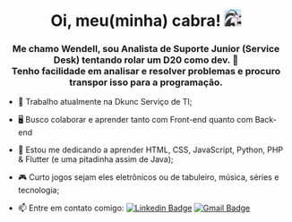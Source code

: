 <h1 align="center"> Oi, meu(minha) cabra! <img width="30px" height="30px" src="https://github.com/tourianr/arquivo-api-upload/blob/master/9fudkPrt_400x400.jpg"> </h1>  
<h3 align="center">Me chamo Wendell, sou Analista de Suporte Junior (Service Desk) tentando rolar um D20 como dev. 🎲<br>
Tenho facilidade em analisar e resolver problemas e procuro transpor isso para a programação. </h3>
  
- 🔭 Trabalho atualmente na Dkunc Serviço de TI;

- 🖥️ Busco colaborar e aprender tanto com Front-end quanto com Back-end

- 🌱 Estou me dedicando a aprender HTML, CSS, JavaScript, Python, PHP & Flutter (e uma pitadinha assim de Java);

- 🎮 Curto jogos sejam eles eletrônicos ou de tabuleiro, música, séries e tecnologia;

- 📫 Entre em contato comigo: [![Linkedin Badge](https://img.shields.io/badge/-Wendell_Regis-blue?style=flat&logo=Linkedin&logoColor=white&link=https://www.linkedin.com/in/tourian/)](https://www.linkedin.com/in/tourian/)
[![Gmail Badge](https://img.shields.io/badge/-r.wendell.regis@gmail.com-c14438?style=flat&logo=Gmail&logoColor=white&link=mailto:r.wendell.regis@gmail.com)](mailto:r.wendell.regis@gmail.com)
